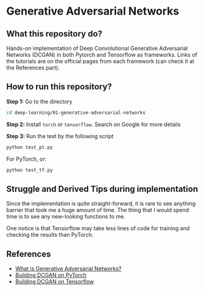 # Generative Adversarial Networks

## What this repository do?

Hands-on implementation of Deep Convolutional Generative Adversarial Networks (DCGAN) in both Pytorch and Tensorflow as frameworks. Links of the tutorials are on the official pages from each framework (can check it at the References part).

## How to run this repository?

**Step 1:** Go to the directory
```bash
cd deep-learning/01-generative-adversarial-networks
```

**Step 2:** Install `torch` or `tensorflow`. Search on Google for more details

**Step 3:** Run the test by the following script
```bash
python test_pt.py
```

For PyTorch, or:

```bash
python test_tf.py
```

## Struggle and Derived Tips during implementation

Since the implementation is quite straight-forward, it is rare to see anything barrier that took me a huge amount of time. The thing that I would spend time is to see any new-looking functions to me.

One notice is that Tensorflow may take less lines of code for training and checking the results than PyTorch.

## References

- [What is Generative Adversarial Networks?](https://www.youtube.com/watch?v=8L11aMN5KY8)
- [Building DCGAN on PyTorch](https://pytorch.org/tutorials/beginner/dcgan_faces_tutorial.html)
- [Building DCGAN on Tensorflow](https://www.tensorflow.org/tutorials/generative/dcgan)